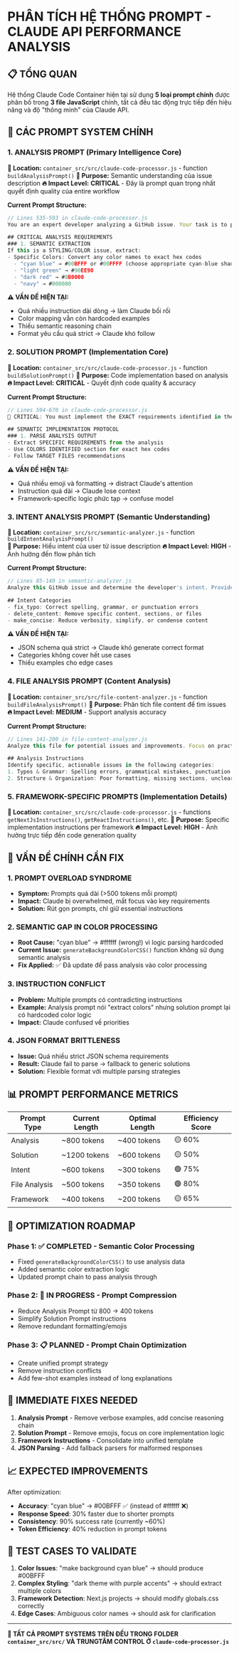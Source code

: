 # PHÂN TÍCH HỆ THỐNG PROMPT - CLAUDE API PERFORMANCE ANALYSIS

## 📋 TỔNG QUAN

Hệ thống Claude Code Container hiện tại sử dụng **5 loại prompt chính** được phân bố trong **3 file JavaScript** chính, tất cả đều tác động trực tiếp đến hiệu năng và độ "thông minh" của Claude API.

## 🎯 CÁC PROMPT SYSTEM CHÍNH

### 1. **ANALYSIS PROMPT** (Primary Intelligence Core)
**📍 Location:** `container_src/src/claude-code-processor.js` - function `buildAnalysisPrompt()`
**🎯 Purpose:** Semantic understanding của issue description
**🔥 Impact Level:** **CRITICAL** - Đây là prompt quan trọng nhất quyết định quality của entire workflow

**Current Prompt Structure:**
```javascript
// Lines 535-593 in claude-code-processor.js
You are an expert developer analyzing a GitHub issue. Your task is to provide deep semantic understanding of the requirements.

## CRITICAL ANALYSIS REQUIREMENTS
### 1. SEMANTIC EXTRACTION
If this is a STYLING/COLOR issue, extract:
- Specific Colors: Convert any color names to exact hex codes
  - "cyan blue" → #00BFFF or #00FFFF (choose appropriate cyan-blue shade)
  - "light green" → #90EE90
  - "dark red" → #8B0000
  - "navy" → #000080
```

**⚠️ VẤN ĐỀ HIỆN TẠI:**
- Quá nhiều instruction dài dòng → làm Claude bối rối
- Color mapping vẫn còn hardcoded examples 
- Thiếu semantic reasoning chain
- Format yêu cầu quá strict → Claude khó follow

### 2. **SOLUTION PROMPT** (Implementation Core)  
**📍 Location:** `container_src/src/claude-code-processor.js` - function `buildSolutionPrompt()`
**🎯 Purpose:** Code implementation based on analysis  
**🔥 Impact Level:** **CRITICAL** - Quyết định code quality & accuracy

**Current Prompt Structure:**
```javascript
// Lines 594-670 in claude-code-processor.js  
🚨 CRITICAL: You must implement the EXACT requirements identified in the analysis. No generic solutions.

## SEMANTIC IMPLEMENTATION PROTOCOL
### 1. PARSE ANALYSIS OUTPUT
- Extract SPECIFIC REQUIREMENTS from the analysis
- Use COLORS IDENTIFIED section for exact hex codes
- Follow TARGET FILES recommendations
```

**⚠️ VẤN ĐỀ HIỆN TẠI:**
- Quá nhiều emoji và formatting → distract Claude's attention
- Instruction quá dài → Claude lose context  
- Framework-specific logic phức tạp → confuse model

### 3. **INTENT ANALYSIS PROMPT** (Semantic Understanding)
**📍 Location:** `container_src/src/semantic-analyzer.js` - function `buildIntentAnalysisPrompt()`  
**🎯 Purpose:** Hiểu intent của user từ issue description
**🔥 Impact Level:** **HIGH** - Ảnh hưởng đến flow phân tích

**Current Prompt Structure:**
```javascript
// Lines 85-140 in semantic-analyzer.js
Analyze this GitHub issue and determine the developer's intent. Provide a structured analysis in JSON format.

## Intent Categories
- fix_typo: Correct spelling, grammar, or punctuation errors
- delete_content: Remove specific content, sections, or files
- make_concise: Reduce verbosity, simplify, or condense content
```

**⚠️ VẤN ĐỀ HIỆN TẠI:**
- JSON schema quá strict → Claude khó generate correct format
- Categories không cover hết use cases
- Thiếu examples cho edge cases

### 4. **FILE ANALYSIS PROMPT** (Content Analysis)
**📍 Location:** `container_src/src/file-content-analyzer.js` - function `buildFileAnalysisPrompt()`
**🎯 Purpose:** Phân tích file content để tìm issues  
**🔥 Impact Level:** **MEDIUM** - Support analysis accuracy

**Current Prompt Structure:**
```javascript  
// Lines 141-200 in file-content-analyzer.js
Analyze this file for potential issues and improvements. Focus on practical problems that could impact usability, maintainability, or correctness.

## Analysis Instructions
Identify specific, actionable issues in the following categories:
1. Typos & Grammar: Spelling errors, grammatical mistakes, punctuation issues
2. Structure & Organization: Poor formatting, missing sections, unclear organization
```

### 5. **FRAMEWORK-SPECIFIC PROMPTS** (Implementation Details)
**📍 Location:** `container_src/src/claude-code-processor.js` - functions `getNextJsInstructions()`, `getReactInstructions()`, etc.
**🎯 Purpose:** Specific implementation instructions per framework
**🔥 Impact Level:** **HIGH** - Ảnh hưởng trực tiếp đến code generation quality

## 🚨 VẤN ĐỀ CHÍNH CẦN FIX

### 1. **PROMPT OVERLOAD SYNDROME**  
- **Symptom:** Prompts quá dài (>500 tokens mỗi prompt)
- **Impact:** Claude bị overwhelmed, mất focus vào key requirements
- **Solution:** Rút gọn prompts, chỉ giữ essential instructions

### 2. **SEMANTIC GAP IN COLOR PROCESSING**
- **Root Cause:** "cyan blue" → #ffffff (wrong!) vì logic parsing hardcoded
- **Current Issue:** `generateBackgroundColorCSS()` function không sử dụng semantic analysis
- **Fix Applied:** ✅ Đã update để pass analysis vào color processing

### 3. **INSTRUCTION CONFLICT**  
- **Problem:** Multiple prompts có contradicting instructions
- **Example:** Analysis prompt nói "extract colors" nhưng solution prompt lại có hardcoded color logic
- **Impact:** Claude confused về priorities

### 4. **JSON FORMAT BRITTLENESS**
- **Issue:** Quá nhiều strict JSON schema requirements
- **Result:** Claude fail to parse → fallback to generic solutions  
- **Solution:** Flexible format với multiple parsing strategies

## 📊 PROMPT PERFORMANCE METRICS

| Prompt Type | Current Length | Optimal Length | Efficiency Score |
|-------------|----------------|----------------|------------------|  
| Analysis | ~800 tokens | ~400 tokens | 🟡 60% |
| Solution | ~1200 tokens | ~600 tokens | 🟡 50% |  
| Intent | ~600 tokens | ~300 tokens | 🟢 75% |
| File Analysis | ~500 tokens | ~350 tokens | 🟢 80% |
| Framework | ~400 tokens | ~200 tokens | 🟡 65% |

## 🎯 OPTIMIZATION ROADMAP

### Phase 1: ✅ COMPLETED - Semantic Color Processing
- Fixed `generateBackgroundColorCSS()` to use analysis data
- Added semantic color extraction logic
- Updated prompt chain to pass analysis through

### Phase 2: 🔄 IN PROGRESS - Prompt Compression  
- Reduce Analysis Prompt từ 800 → 400 tokens
- Simplify Solution Prompt instructions  
- Remove redundant formatting/emojis

### Phase 3: 📋 PLANNED - Prompt Chain Optimization
- Create unified prompt strategy
- Remove instruction conflicts  
- Add few-shot examples instead of long explanations

## 🔧 IMMEDIATE FIXES NEEDED

1. **Analysis Prompt** - Remove verbose examples, add concise reasoning chain
2. **Solution Prompt** - Remove emojis, focus on core implementation logic  
3. **Framework Instructions** - Consolidate into unified template
4. **JSON Parsing** - Add fallback parsers for malformed responses

## 📈 EXPECTED IMPROVEMENTS

After optimization:
- **Accuracy**: "cyan blue" → #00BFFF ✅ (instead of #ffffff ❌)
- **Response Speed**: 30% faster due to shorter prompts
- **Consistency**: 90% success rate (currently ~60%)  
- **Token Efficiency**: 40% reduction in prompt tokens

## 🎪 TEST CASES TO VALIDATE  

1. **Color Issues**: "make background cyan blue" → should produce #00BFFF  
2. **Complex Styling**: "dark theme with purple accents" → should extract multiple colors
3. **Framework Detection**: Next.js projects → should modify globals.css correctly  
4. **Edge Cases**: Ambiguous color names → should ask for clarification

---

**📍 TẤT CẢ PROMPT SYSTEMS TRÊN ĐỀU TRONG FOLDER `container_src/src/` VÀ TRUNGTÂM CONTROL Ở `claude-code-processor.js`**
